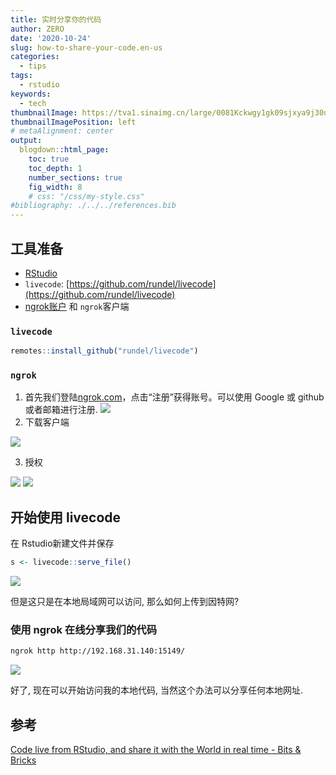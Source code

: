 ```yaml
---
title: 实时分享你的代码
author: ZERO
date: '2020-10-24'
slug: how-to-share-your-code.en-us
categories:
  - tips
tags:
  - rstudio
keywords:
  - tech
thumbnailImage: https://tva1.sinaimg.cn/large/0081Kckwgy1gk09sjxya9j30u00u0te1.jpg
thumbnailImagePosition: left
# metaAlignment: center
output:
  blogdown::html_page:
    toc: true
    toc_depth: 1
    number_sections: true
    fig_width: 8
    # css: "/css/my-style.css"
#bibliography: ./../../references.bib
---
```


<!--more-->

## 工具准备

  * [RStudio](https://rstudio.com/)
  * `livecode`: [https://github.com/rundel/livecode](https://github.com/rundel/livecode)
  * [ngrok账户](https://ngrok.com/) 和 `ngrok`客户端



### `livecode`


```r
remotes::install_github("rundel/livecode")
```

### `ngrok`

1. 首先我们登陆[ngrok.com](https://ngok.com/)，点击“注册”获得账号。可以使用 Google 或 github 或者邮箱进行注册.
![](https://tva1.sinaimg.cn/large/0081Kckwgy1gk0a0z9akgj30ks0bg414.jpg)
2. 下载客户端

![](https://tva1.sinaimg.cn/large/0081Kckwgy1gk0a6f3f9nj30h50bg755.jpg)

3. 授权

![](https://tva1.sinaimg.cn/large/0081Kckwly1gk0aal7yxnj30d304j0sx.jpg)
![](https://tva1.sinaimg.cn/large/0081Kckwly1gk0abjwtotj319q02odhw.jpg)
## 开始使用 livecode

在 Rstudio新建文件并保存

```r
s <- livecode::serve_file()
```
![](https://tva1.sinaimg.cn/large/0081Kckwgy1gk0affq9y3j30pc082myb.jpg)

但是这只是在本地局域网可以访问, 那么如何上传到因特网?

### 使用 ngrok 在线分享我们的代码

```bash
ngrok http http://192.168.31.140:15149/
```


![](https://tva1.sinaimg.cn/large/0081Kckwgy1gk0an6w75lj31d40u045l.jpg)

好了, 现在可以开始访问我的本地代码, 当然这个办法可以分享任何本地网址.

## 参考

[Code live from RStudio, and share it with the World in real time - Bits & Bricks](https://bitsandbricks.github.io/post/code-live-from-rstudio-and-share-it-with-the-world-in-real-time/)
